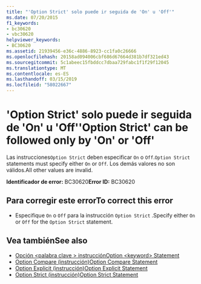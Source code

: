 ```yaml
---
title: "'Option Strict' solo puede ir seguida de 'On' u 'Off'"
ms.date: 07/20/2015
f1_keywords:
- bc30620
- vbc30620
helpviewer_keywords:
- BC30620
ms.assetid: 21939456-e36c-4886-8923-cc1fa0c26666
ms.openlocfilehash: 20158ad094006cbf686d67664d381b7df321ed43
ms.sourcegitcommit: 5c1abeec15fbddcc7dbaa729fabc1f1f29f12045
ms.translationtype: MT
ms.contentlocale: es-ES
ms.lasthandoff: 03/15/2019
ms.locfileid: "58022667"
---
```

# <a name="option-strict-can-be-followed-only-by-on-or-off"></a><span data-ttu-id="9e1f5-102">'Option Strict' solo puede ir seguida de 'On' u 'Off'</span><span class="sxs-lookup"><span data-stu-id="9e1f5-102">'Option Strict' can be followed only by 'On' or 'Off'</span></span>
<span data-ttu-id="9e1f5-103">Las instrucciones`Option Strict` deben especificar `On` o `Off`.</span><span class="sxs-lookup"><span data-stu-id="9e1f5-103">`Option Strict` statements must specify either `On` or `Off`.</span></span> <span data-ttu-id="9e1f5-104">Los demás valores no son válidos.</span><span class="sxs-lookup"><span data-stu-id="9e1f5-104">All other values are invalid.</span></span>  
  
 <span data-ttu-id="9e1f5-105">**Identificador de error:** BC30620</span><span class="sxs-lookup"><span data-stu-id="9e1f5-105">**Error ID:** BC30620</span></span>  
  
## <a name="to-correct-this-error"></a><span data-ttu-id="9e1f5-106">Para corregir este error</span><span class="sxs-lookup"><span data-stu-id="9e1f5-106">To correct this error</span></span>  
  
-   <span data-ttu-id="9e1f5-107">Especifique `On` o `Off` para la instrucción `Option Strict` .</span><span class="sxs-lookup"><span data-stu-id="9e1f5-107">Specify either `On` or `Off` for the `Option Strict` statement.</span></span>  
  
## <a name="see-also"></a><span data-ttu-id="9e1f5-108">Vea también</span><span class="sxs-lookup"><span data-stu-id="9e1f5-108">See also</span></span>

- [<span data-ttu-id="9e1f5-109">Opción \<palabra clave > instrucción</span><span class="sxs-lookup"><span data-stu-id="9e1f5-109">Option \<keyword> Statement</span></span>](../../visual-basic/language-reference/statements/option-keyword-statement.md)
- [<span data-ttu-id="9e1f5-110">Option Compare (instrucción)</span><span class="sxs-lookup"><span data-stu-id="9e1f5-110">Option Compare Statement</span></span>](../../visual-basic/language-reference/statements/option-compare-statement.md)
- [<span data-ttu-id="9e1f5-111">Option Explicit (instrucción)</span><span class="sxs-lookup"><span data-stu-id="9e1f5-111">Option Explicit Statement</span></span>](../../visual-basic/language-reference/statements/option-explicit-statement.md)
- [<span data-ttu-id="9e1f5-112">Option Strict (instrucción)</span><span class="sxs-lookup"><span data-stu-id="9e1f5-112">Option Strict Statement</span></span>](../../visual-basic/language-reference/statements/option-strict-statement.md)
